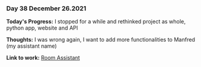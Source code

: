 ### Day 38 December 26.2021

**Today's Progress:** I stopped for a while and rethinked project as whole, python app, website and API

**Thoughts:** I was wrong again, I want to add more functionalities to Manfred (my assistant name)

**Link to work:** [Room Assistant](https://github.com/Pablo203/RoomAssistant/)
